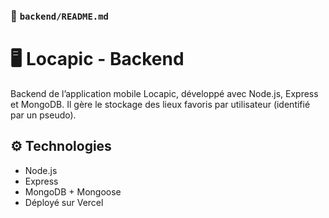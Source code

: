 ### 📁 `backend/README.md`

# 🖥️ Locapic - Backend

Backend de l’application mobile Locapic, développé avec Node.js, Express et MongoDB. Il gère le stockage des lieux favoris par utilisateur (identifié par un pseudo).

## ⚙️ Technologies

- Node.js
- Express
- MongoDB + Mongoose
- Déployé sur Vercel
